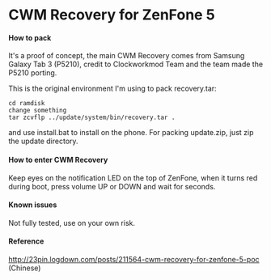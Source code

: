 CWM Recovery for ZenFone 5
=============

#### How to pack

It's a proof of concept, the main CWM Recovery comes from Samsung Galaxy Tab 3
(P5210), credit to Clockworkmod Team and the team made the P5210 porting.

This is the original environment I'm using to pack recovery.tar:

```
cd ramdisk
change something
tar zcvflp ../update/system/bin/recovery.tar .
```

and use install.bat to install on the phone.
For packing update.zip, just zip the update directory.

#### How to enter CWM Recovery

Keep eyes on the notification LED on the top of ZenFone, when it turns red 
during boot, press volume UP or DOWN and wait for seconds.

#### Known issues

Not fully tested, use on your own risk.

#### Reference

http://23pin.logdown.com/posts/211564-cwm-recovery-for-zenfone-5-poc (Chinese)
